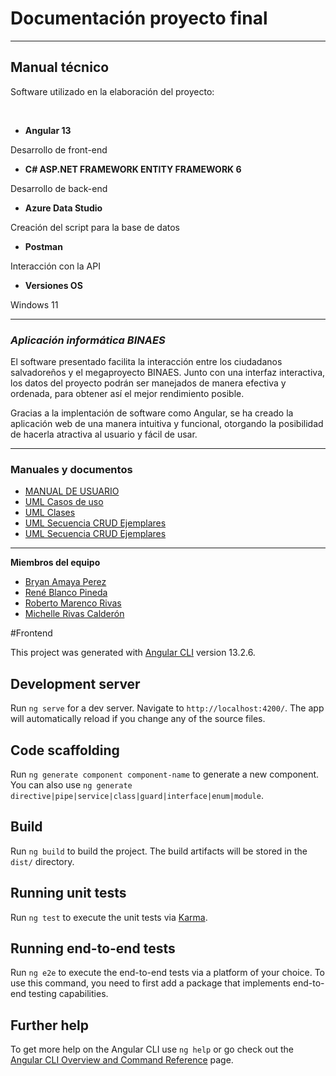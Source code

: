 # Documentación proyecto final

---
## **Manual técnico**
Software utilizado en la elaboración del proyecto:

<br>

* **Angular 13**

Desarrollo de front-end 


* **C# ASP.NET FRAMEWORK ENTITY FRAMEWORK 6**

Desarrollo de back-end



* **Azure Data Studio**

Creación del script para la base de datos


* **Postman**

Interacción con la API



* **Versiones OS**

Windows 11

---
### *Aplicación informática BINAES*


El software presentado facilita la interacción entre los ciudadanos salvadoreños y el megaproyecto BINAES. Junto con una interfaz interactiva, los datos del proyecto podrán ser manejados de manera efectiva y ordenada, para obtener así el mejor rendimiento posible.

Gracias a la implentación de software como Angular, se ha creado la aplicación web de una manera intuitiva y funcional, otorgando la posibilidad de hacerla atractiva al usuario y fácil de usar.

---
### **Manuales y documentos**
* [MANUAL DE USUARIO](https://binaes-app.azurewebsites.net/documents/MANUAL_DE_USUARIO.pdf)
* [UML Casos de uso](https://binaes-app.azurewebsites.net/documents/UML-CasosDeUso.svg)
* [UML Clases](https://binaes-app.azurewebsites.net/documents/UML-Clases.svg)
* [UML Secuencia CRUD Ejemplares](https://binaes-app.azurewebsites.net/documents/UML-Secuencia-CRUD-Ejemplares.svg)
* [UML Secuencia CRUD Ejemplares](https://binaes-app.azurewebsites.net/documents/UML-Secuencias-de-proceso-Login.svg)
---
**Miembros del equipo**
* [Bryan Amaya Perez](https://github.com/BryanZoldyckDev)
* [René Blanco Pineda](https://github.com/rnblanco)
* [Roberto Marenco Rivas](https://github.com/RAMarenco)
* [Michelle Rivas Calderón](https://github.com/mrivasc)


#Frontend

This project was generated with [Angular CLI](https://github.com/angular/angular-cli) version 13.2.6.

## Development server

Run `ng serve` for a dev server. Navigate to `http://localhost:4200/`. The app will automatically reload if you change any of the source files.

## Code scaffolding

Run `ng generate component component-name` to generate a new component. You can also use `ng generate directive|pipe|service|class|guard|interface|enum|module`.

## Build

Run `ng build` to build the project. The build artifacts will be stored in the `dist/` directory.

## Running unit tests

Run `ng test` to execute the unit tests via [Karma](https://karma-runner.github.io).

## Running end-to-end tests

Run `ng e2e` to execute the end-to-end tests via a platform of your choice. To use this command, you need to first add a package that implements end-to-end testing capabilities.

## Further help

To get more help on the Angular CLI use `ng help` or go check out the [Angular CLI Overview and Command Reference](https://angular.io/cli) page.